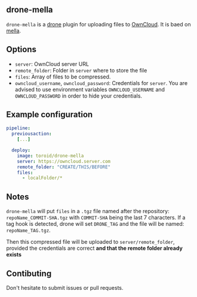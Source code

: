 ## drone-mella
`drone-mella` is a [drone](https://github.com/drone/drone) plugin for uploading files to [OwnCloud](https://owncloud.org/). It is baed on [mella](https://github.com/florianbeer/mella).

## Options

- `server`: OwnCloud server URL
- `remote_folder`: Folder in `server` where to store the file
- `files`: Array of files to be compressed.
- `owncloud_username`, `owncloud_password`: Credentials for `server`. You are advised to use environment variables `OWNCLOUD_USERNAME` and `OWNCLOUD_PASSWORD` in order to hide your credentials.

## Example configuration

```yml
pipeline:
  previousaction:
    [...]

  deploy:
    image: toroid/drone-mella
    server: https://owncloud.server.com
    remote_folder: "CREATE/THIS/BEFORE"
    files:
      - localFolder/*
```

## Notes

`drone-mella` will put `files` in a `.tgz` file named after the repository: `repoName_COMMIT-SHA.tgz` with `COMMIT-SHA` being the last 7 characters. If a tag hook is detected, drone will set `DRONE_TAG` and the file will be named: `repoName_TAG.tgz`.

Then this compressed file will be uploaded to `server/remote_folder`, provided the credentials are correct **and that the remote folder already exists**

## Contibuting

Don't hesitate to submit issues or pull requests.
